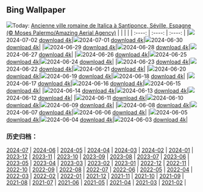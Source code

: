 ## Bing Wallpaper
![](https://global.bing.com/th?id=OHR.ItalicaRuins_FR-FR7838371593_UHD.jpg&w=1000)Today: [Ancienne ville romaine de Italica à Santiponce, Séville,  Espagne (© Moses Palermo/Amazing Aerial Agency)](https://global.bing.com/th?id=OHR.ItalicaRuins_FR-FR7838371593_UHD.jpg)
|      |      |      |
| :----: | :----: | :----: |
|![](https://global.bing.com/th?id=OHR.ItalicaRuins_FR-FR7838371593_UHD.jpg&pid=hp&w=384&h=216&rs=1&c=4)2024-07-02 [download 4k](https://global.bing.com/th?id=OHR.ItalicaRuins_FR-FR7838371593_UHD.jpg)|![](https://global.bing.com/th?id=OHR.FisgardLighthouse_FR-FR7596685906_UHD.jpg&pid=hp&w=384&h=216&rs=1&c=4)2024-07-01 [download 4k](https://global.bing.com/th?id=OHR.FisgardLighthouse_FR-FR7596685906_UHD.jpg)|![](https://global.bing.com/th?id=OHR.UbudBali_FR-FR6392717738_UHD.jpg&pid=hp&w=384&h=216&rs=1&c=4)2024-06-30 [download 4k](https://global.bing.com/th?id=OHR.UbudBali_FR-FR6392717738_UHD.jpg)|
|![](https://global.bing.com/th?id=OHR.TourCorsica_FR-FR6133264090_UHD.jpg&pid=hp&w=384&h=216&rs=1&c=4)2024-06-29 [download 4k](https://global.bing.com/th?id=OHR.TourCorsica_FR-FR6133264090_UHD.jpg)|![](https://global.bing.com/th?id=OHR.ParisPrideParade_FR-FR5537567713_UHD.jpg&pid=hp&w=384&h=216&rs=1&c=4)2024-06-28 [download 4k](https://global.bing.com/th?id=OHR.ParisPrideParade_FR-FR5537567713_UHD.jpg)|![](https://global.bing.com/th?id=OHR.FlorenceDuomo_FR-FR6562213181_UHD.jpg&pid=hp&w=384&h=216&rs=1&c=4)2024-06-27 [download 4k](https://global.bing.com/th?id=OHR.FlorenceDuomo_FR-FR6562213181_UHD.jpg)|
|![](https://global.bing.com/th?id=OHR.CardinalfishAnemone_FR-FR6379434981_UHD.jpg&pid=hp&w=384&h=216&rs=1&c=4)2024-06-26 [download 4k](https://global.bing.com/th?id=OHR.CardinalfishAnemone_FR-FR6379434981_UHD.jpg)|![](https://global.bing.com/th?id=OHR.FireWave_FR-FR6210914317_UHD.jpg&pid=hp&w=384&h=216&rs=1&c=4)2024-06-25 [download 4k](https://global.bing.com/th?id=OHR.FireWave_FR-FR6210914317_UHD.jpg)|![](https://global.bing.com/th?id=OHR.FloresIsland_FR-FR5999028657_UHD.jpg&pid=hp&w=384&h=216&rs=1&c=4)2024-06-24 [download 4k](https://global.bing.com/th?id=OHR.FloresIsland_FR-FR5999028657_UHD.jpg)|
|![](https://global.bing.com/th?id=OHR.DhakaBangladesh_FR-FR5797372230_UHD.jpg&pid=hp&w=384&h=216&rs=1&c=4)2024-06-23 [download 4k](https://global.bing.com/th?id=OHR.DhakaBangladesh_FR-FR5797372230_UHD.jpg)|![](https://global.bing.com/th?id=OHR.BrazilRainforest_FR-FR5609224020_UHD.jpg&pid=hp&w=384&h=216&rs=1&c=4)2024-06-22 [download 4k](https://global.bing.com/th?id=OHR.BrazilRainforest_FR-FR5609224020_UHD.jpg)|![](https://global.bing.com/th?id=OHR.MusicDayToulouse_FR-FR5434347440_UHD.jpg&pid=hp&w=384&h=216&rs=1&c=4)2024-06-21 [download 4k](https://global.bing.com/th?id=OHR.MusicDayToulouse_FR-FR5434347440_UHD.jpg)|
|![](https://global.bing.com/th?id=OHR.KokinoMacedonia_FR-FR5105619878_UHD.jpg&pid=hp&w=384&h=216&rs=1&c=4)2024-06-20 [download 4k](https://global.bing.com/th?id=OHR.KokinoMacedonia_FR-FR5105619878_UHD.jpg)|![](https://global.bing.com/th?id=OHR.CuxhavenTower_FR-FR4564976759_UHD.jpg&pid=hp&w=384&h=216&rs=1&c=4)2024-06-19 [download 4k](https://global.bing.com/th?id=OHR.CuxhavenTower_FR-FR4564976759_UHD.jpg)|![](https://global.bing.com/th?id=OHR.LupinIceland_FR-FR4349851245_UHD.jpg&pid=hp&w=384&h=216&rs=1&c=4)2024-06-18 [download 4k](https://global.bing.com/th?id=OHR.LupinIceland_FR-FR4349851245_UHD.jpg)|
|![](https://global.bing.com/th?id=OHR.FortCigogne_FR-FR4151283347_UHD.jpg&pid=hp&w=384&h=216&rs=1&c=4)2024-06-17 [download 4k](https://global.bing.com/th?id=OHR.FortCigogne_FR-FR4151283347_UHD.jpg)|![](https://global.bing.com/th?id=OHR.RedFoxDad_FR-FR3371995571_UHD.jpg&pid=hp&w=384&h=216&rs=1&c=4)2024-06-16 [download 4k](https://global.bing.com/th?id=OHR.RedFoxDad_FR-FR3371995571_UHD.jpg)|![](https://global.bing.com/th?id=OHR.NazareWave_FR-FR3133568548_UHD.jpg&pid=hp&w=384&h=216&rs=1&c=4)2024-06-15 [download 4k](https://global.bing.com/th?id=OHR.NazareWave_FR-FR3133568548_UHD.jpg)|
|![](https://global.bing.com/th?id=OHR.PeggysCove_FR-FR2777171937_UHD.jpg&pid=hp&w=384&h=216&rs=1&c=4)2024-06-14 [download 4k](https://global.bing.com/th?id=OHR.PeggysCove_FR-FR2777171937_UHD.jpg)|![](https://global.bing.com/th?id=OHR.RegistanUzbekistan_FR-FR4384753959_UHD.jpg&pid=hp&w=384&h=216&rs=1&c=4)2024-06-13 [download 4k](https://global.bing.com/th?id=OHR.RegistanUzbekistan_FR-FR4384753959_UHD.jpg)|![](https://global.bing.com/th?id=OHR.BigBendMilkyWay_FR-FR4230024049_UHD.jpg&pid=hp&w=384&h=216&rs=1&c=4)2024-06-12 [download 4k](https://global.bing.com/th?id=OHR.BigBendMilkyWay_FR-FR4230024049_UHD.jpg)|
|![](https://global.bing.com/th?id=OHR.GemsbokBotswana_FR-FR4043133584_UHD.jpg&pid=hp&w=384&h=216&rs=1&c=4)2024-06-11 [download 4k](https://global.bing.com/th?id=OHR.GemsbokBotswana_FR-FR4043133584_UHD.jpg)|![](https://global.bing.com/th?id=OHR.OsakaNight_FR-FR3842044387_UHD.jpg&pid=hp&w=384&h=216&rs=1&c=4)2024-06-10 [download 4k](https://global.bing.com/th?id=OHR.OsakaNight_FR-FR3842044387_UHD.jpg)|![](https://global.bing.com/th?id=OHR.BardenasBiosphere_FR-FR3427127743_UHD.jpg&pid=hp&w=384&h=216&rs=1&c=4)2024-06-09 [download 4k](https://global.bing.com/th?id=OHR.BardenasBiosphere_FR-FR3427127743_UHD.jpg)|
|![](https://global.bing.com/th?id=OHR.KillikRiverAlaska_FR-FR3251837973_UHD.jpg&pid=hp&w=384&h=216&rs=1&c=4)2024-06-08 [download 4k](https://global.bing.com/th?id=OHR.KillikRiverAlaska_FR-FR3251837973_UHD.jpg)|![](https://global.bing.com/th?id=OHR.HumpbackFamily_FR-FR3059562315_UHD.jpg&pid=hp&w=384&h=216&rs=1&c=4)2024-06-07 [download 4k](https://global.bing.com/th?id=OHR.HumpbackFamily_FR-FR3059562315_UHD.jpg)|![](https://global.bing.com/th?id=OHR.LesBravesNormandy_FR-FR2799777837_UHD.jpg&pid=hp&w=384&h=216&rs=1&c=4)2024-06-06 [download 4k](https://global.bing.com/th?id=OHR.LesBravesNormandy_FR-FR2799777837_UHD.jpg)|
|![](https://global.bing.com/th?id=OHR.MadagascarRiver_FR-FR2602472406_UHD.jpg&pid=hp&w=384&h=216&rs=1&c=4)2024-06-05 [download 4k](https://global.bing.com/th?id=OHR.MadagascarRiver_FR-FR2602472406_UHD.jpg)|![](https://global.bing.com/th?id=OHR.ChestnutBeeEater_FR-FR2288715924_UHD.jpg&pid=hp&w=384&h=216&rs=1&c=4)2024-06-04 [download 4k](https://global.bing.com/th?id=OHR.ChestnutBeeEater_FR-FR2288715924_UHD.jpg)|![](https://global.bing.com/th?id=OHR.CopenhagenBicycles_FR-FR1244854988_UHD.jpg&pid=hp&w=384&h=216&rs=1&c=4)2024-06-03 [download 4k](https://global.bing.com/th?id=OHR.CopenhagenBicycles_FR-FR1244854988_UHD.jpg)|

### 历史归档：
[2024-07](https://github.com/niumoo/bing-wallpaper/tree/main/picture/2024-07/) | [2024-06](https://github.com/niumoo/bing-wallpaper/tree/main/picture/2024-06/) | [2024-05](https://github.com/niumoo/bing-wallpaper/tree/main/picture/2024-05/) | [2024-04](https://github.com/niumoo/bing-wallpaper/tree/main/picture/2024-04/) | [2024-03](https://github.com/niumoo/bing-wallpaper/tree/main/picture/2024-03/) | [2024-02](https://github.com/niumoo/bing-wallpaper/tree/main/picture/2024-02/) | [2024-01](https://github.com/niumoo/bing-wallpaper/tree/main/picture/2024-01/) | [2023-12](https://github.com/niumoo/bing-wallpaper/tree/main/picture/2023-12/) | 
[2023-11](https://github.com/niumoo/bing-wallpaper/tree/main/picture/2023-11/) | [2023-10](https://github.com/niumoo/bing-wallpaper/tree/main/picture/2023-10/) | [2023-09](https://github.com/niumoo/bing-wallpaper/tree/main/picture/2023-09/) | [2023-08](https://github.com/niumoo/bing-wallpaper/tree/main/picture/2023-08/) | [2023-07](https://github.com/niumoo/bing-wallpaper/tree/main/picture/2023-07/) | [2023-06](https://github.com/niumoo/bing-wallpaper/tree/main/picture/2023-06/) | [2023-05](https://github.com/niumoo/bing-wallpaper/tree/main/picture/2023-05/) | [2023-04](https://github.com/niumoo/bing-wallpaper/tree/main/picture/2023-04/) | 
[2023-03](https://github.com/niumoo/bing-wallpaper/tree/main/picture/2023-03/) | [2023-02](https://github.com/niumoo/bing-wallpaper/tree/main/picture/2023-02/) | [2023-01](https://github.com/niumoo/bing-wallpaper/tree/main/picture/2023-01/) | [2022-12](https://github.com/niumoo/bing-wallpaper/tree/main/picture/2022-12/) | [2022-11](https://github.com/niumoo/bing-wallpaper/tree/main/picture/2022-11/) | [2022-10](https://github.com/niumoo/bing-wallpaper/tree/main/picture/2022-10/) | [2022-09](https://github.com/niumoo/bing-wallpaper/tree/main/picture/2022-09/) | [2022-08](https://github.com/niumoo/bing-wallpaper/tree/main/picture/2022-08/) | 
[2022-07](https://github.com/niumoo/bing-wallpaper/tree/main/picture/2022-07/) | [2022-06](https://github.com/niumoo/bing-wallpaper/tree/main/picture/2022-06/) | [2022-05](https://github.com/niumoo/bing-wallpaper/tree/main/picture/2022-05/) | [2022-04](https://github.com/niumoo/bing-wallpaper/tree/main/picture/2022-04/) | [2022-03](https://github.com/niumoo/bing-wallpaper/tree/main/picture/2022-03/) | [2022-02](https://github.com/niumoo/bing-wallpaper/tree/main/picture/2022-02/) | [2022-01](https://github.com/niumoo/bing-wallpaper/tree/main/picture/2022-01/) | [2021-12](https://github.com/niumoo/bing-wallpaper/tree/main/picture/2021-12/) | 
[2021-11](https://github.com/niumoo/bing-wallpaper/tree/main/picture/2021-11/) | [2021-10](https://github.com/niumoo/bing-wallpaper/tree/main/picture/2021-10/) | [2021-09](https://github.com/niumoo/bing-wallpaper/tree/main/picture/2021-09/) | [2021-08](https://github.com/niumoo/bing-wallpaper/tree/main/picture/2021-08/) | [2021-07](https://github.com/niumoo/bing-wallpaper/tree/main/picture/2021-07/) | [2021-06](https://github.com/niumoo/bing-wallpaper/tree/main/picture/2021-06/) | [2021-05](https://github.com/niumoo/bing-wallpaper/tree/main/picture/2021-05/) | [2021-04](https://github.com/niumoo/bing-wallpaper/tree/main/picture/2021-04/) | 
[2021-03](https://github.com/niumoo/bing-wallpaper/tree/main/picture/2021-03/) | [2021-02](https://github.com/niumoo/bing-wallpaper/tree/main/picture/2021-02/) | 